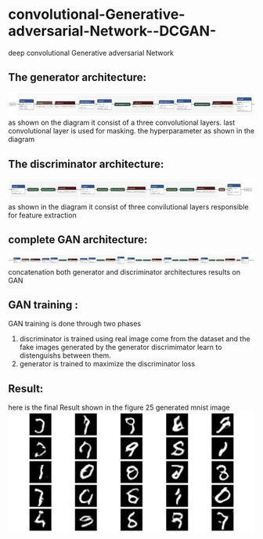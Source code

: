 # convolutional-Generative-adversarial-Network--DCGAN-
 deep convolutional Generative adversarial Network 
 ## The generator architecture:
 ![fig_generator](https://github.com/zaky-fetoh/convolutional-Generative-adversarial-Network-DCGAN-/blob/main/imgs/generator.png) 
 as shown on the diagram it consist of a three convolutional layers. last convolutional layer is used for masking. the hyperparameter as shown in the diagram
 ## The discriminator architecture:
 ![fig_dicriminator](https://github.com/zaky-fetoh/convolutional-Generative-adversarial-Network-DCGAN-/blob/main/imgs/discriminator.png) 
 as shown in the diagram it consist of three convilutional layers responsible for feature extraction
 ## complete GAN architecture:
 ![fig_gan](https://github.com/zaky-fetoh/convolutional-Generative-adversarial-Network-DCGAN-/blob/main/imgs/gan.png) 
 concatenation both generator and discriminator architectures results on GAN 
 ## GAN training :
 GAN training is done through two phases 
 1) discriminator is trained using real image come from the dataset and the fake images generated by the generator discrimimator learn to distenguishs between them.
 2) generator is trained to maximize the discriminator loss
 ## Result:
 here is the final Result shown in the figure 25 generated mnist image
 ![fig](https://github.com/zaky-fetoh/convolutional-Generative-adversarial-Network-DCGAN-/blob/main/imgs/Figure_1.png)

